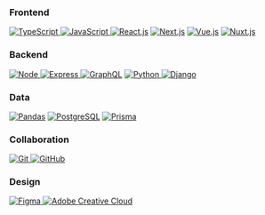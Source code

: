 ### Frontend
<a href="https://www.typescriptlang.org/" target="_blank"> <img src="https://img.shields.io/badge/Typescript-2F73BF?style=for-the-badge&logo=typescript&logoColor=white" alt="TypeScript"/> </a>
<a href="https://js.org/" target="_blank"> <img src="https://img.shields.io/badge/Javascript-FFD43B?style=for-the-badge&logo=javascript&logoColor=black" alt="JavaScript"/> </a>
 <a href="https://reactjs.org/" target="_blank"> <img src="https://img.shields.io/badge/react-61DAFB?style=for-the-badge&logo=react&logoColor=black" alt="React.js"/></a>
 <a href="https://nextjs.org/" target="_blank"> <img src="https://img.shields.io/badge/next.js-black?style=for-the-badge&logo=next.js&logoColor=white" alt="Next.js"/></a>
<a href="https://vuejs.org/" target="_blank"> <img src="https://img.shields.io/badge/vue-31A06F?style=for-the-badge&logo=vue.js&logoColor=white" alt="Vue.js"/></a>
<a href="https://nuxtjs.org/" target="_blank"> <img src="https://img.shields.io/badge/nuxt-00DC81?style=for-the-badge&logo=nuxt.js&logoColor=white" alt="Nuxt.js"/></a>
<br>
### Backend
<a href="[https://nodejs.org/en/](https://nodejs.org/en/)" target="_blank"> <img src="https://img.shields.io/badge/Node-76B062?style=for-the-badge&logo=nodedotjs&logoColor=white" alt="Node"/> </a>
<a href="[https://jupyter.org/](https://expressjs.com/de/)" target="_blank"> <img src="https://img.shields.io/badge/Express-EEEEEE?style=for-the-badge&logo=express&logoColor=black" alt="Express"/> </a>
<a href="https://graphql.org/" target="_blank"> <img src="https://img.shields.io/badge/GraphQL-DD34A6?style=for-the-badge&logo=graphql&logoColor=white" alt="GraphQL"/></a>
<a href="https://www.python.org" target="_blank"> <img src="https://img.shields.io/badge/Python-3776AB?style=for-the-badge&logo=python&logoColor=white" alt="Python"/> </a>
<a href="https://www.djangoproject.com/" target="_blank"> <img src="https://img.shields.io/badge/Django-092E20?style=for-the-badge&logo=django&logoColor=white" alt="Django"/> </a>
<br>
### Data
<a href="https://pandas.pydata.org/" target="_blank"> <img src="https://img.shields.io/badge/Pandas-2C2D72?style=for-the-badge&logo=pandas&logoColor=white" alt="Pandas"/></a>
<a href="https://www.postgresql.org/" target="_blank"> <img src="https://img.shields.io/badge/Postgres-4169E1?style=for-the-badge&logo=postgresql&logoColor=white" alt="PostgreSQL"/></a>
<a href="[https://graphql.org/](https://www.prisma.io/)" target="_blank"> <img src="https://img.shields.io/badge/PRIsma-273141?style=for-the-badge&logo=prisma&logoColor=white" alt="Prisma"/></a>
<br>
### Collaboration
<a href="https://git-scm.com/" target="_blank"> <img src="https://img.shields.io/badge/GIT-E44C30?style=for-the-badge&logo=git&logoColor=white" alt="Git"/> </a>
<a href="https://github.com/" target="_blank"> <img src="https://img.shields.io/badge/GitHub-100000?style=for-the-badge&logo=github&logoColor=white" alt="GitHub"></a>
<br>
### Design
<a href="https://www.figma.com/" target="_blank"> <img src="https://img.shields.io/badge/Figma-F24E1E?style=for-the-badge&logo=figma&logoColor=white" alt="Figma"/> </a>
<a href="https://www.adobe.com/de/creativecloud.html" target="_blank"> <img src="https://img.shields.io/badge/Creative%20Cloud-DA1F26?style=for-the-badge&logo=adobecreativecloud&logoColor=white" alt="Adobe Creative Cloud"/> </a>
